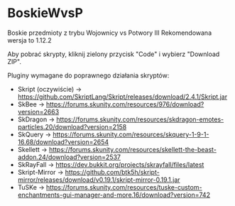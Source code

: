 # BoskieWvsP
Boskie przedmioty z trybu Wojownicy vs Potwory III
Rekomendowana wersja to 1.12.2

Aby pobrać skrypty, kliknij zielony przycisk "Code" i wybierz "Download ZIP".

Pluginy wymagane do poprawnego działania skryptów:
- Skript (oczywiście) -> https://github.com/SkriptLang/Skript/releases/download/2.4.1/Skript.jar
- SkBee -> https://forums.skunity.com/resources/976/download?version=2663
- SkDragon -> https://forums.skunity.com/resources/skdragon-emotes-particles.20/download?version=2158
- SkQuery -> https://forums.skunity.com/resources/skquery-1-9-1-16.68/download?version=2654
- Skellett -> https://forums.skunity.com/resources/skellett-the-beast-addon.24/download?version=2537
- SkRayFall -> https://dev.bukkit.org/projects/skrayfall/files/latest
- Skript-Mirror -> https://github.com/btk5h/skript-mirror/releases/download/v0.19.1/skript-mirror-0.19.1.jar
- TuSKe -> https://forums.skunity.com/resources/tuske-custom-enchantments-gui-manager-and-more.16/download?version=742
